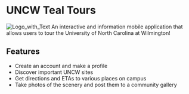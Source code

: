 # UNCW Teal Tours
![Logo_with_Text](https://github.com/JMcIlhenny/UNCW-Teal-Tours/assets/125600243/c7a1da85-f609-4073-a48d-356d200ab55c)
An interactive and information mobile application that allows users to tour the University of North Carolina at Wilmington!

## Features
- Create an account and make a profile
- Discover important UNCW sites
- Get directions and ETAs to various places on campus
- Take photos of the scenery and post them to a community gallery



